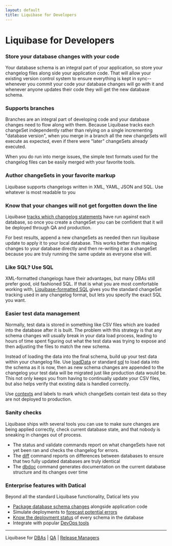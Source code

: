 ```yaml
---
layout: default
title: Liquibase for Developers
---
```


# Liquibase for Developers #

### Store your database changes with your code

Your database schema is an integral part of your application, so store your changelog files along side your application code. That will allow your existing version control system to ensure everything is kept in sync--whenever you commit your code your database changes will go with it and whenever anyone updates their code they will get the new database schema.

### Supports branches

Branches are an integral part of developing code and your database changes need to flow along with them. Because Liquibase tracks each changeSet independently rather than relying on a single incrementing "database version", when you merge in a branch all the new changeSets will execute as expected, even if there were "later" changeSets already executed.

When you do run into merge issues, the simple text formats used for the changelog files can be easily merged with your favorite tools.

### Author changeSets in your favorite markup

Liquibase supports changelogs written in XML, YAML, JSON and SQL. Use whatever is most readable to you

### Know that your changes will not get forgotten down the line

Liquibase [tracks which changelog statements](documentation/databasechangelog.html) have run against each database, so once you create a changeSet you can be confident that it will be deployed through QA and production.

For best results, append a new changeSets as needed then run liquibase update to apply it to your local database. This works better than making changes to your database directly and then re-writing it as a changeSet because you are truly running the same update as everyone else will.

### Like SQL? Use SQL

XML-formatted changelogs have their advantages, but many DBAs still prefer good, old fashioned SQL. If that is what you are most comfortable working with, [Liquibase-formatted SQL](documentation/sql_format.html) gives you the standard changeSet tracking used in any changelog format, but lets you specify the exact SQL you want.
### Easier test data management

Normally, test data is stored in something like CSV files which are loaded into the database after it is built. The problem with this strategy is that any schema changes will usually break in your data load process, leading to hours of time spent figuring out what the test data was trying to expose and then adjusting the files to match the new schema.

Instead of loading the data into the final schema, build up your test data within your changelog file. Use [loadData](/documentation/changes/load_data.html) or standard [sql](/documentation/changes/sql.html) to load data into the schema as it is now, then as new schema changes are appended to the changelog your test data will be migrated just like production data would be. This not only keeps you from having to continually update your CSV files, but also helps verify that existing data is handled correctly.

Use [contexts](/documentation/contexts.html) and labels to mark which changeSets contain test data so they are not deployed to production.

### Sanity checks

Liquibase ships with several tools you can use to make sure changes are being applied correctly, check current database state, and that nobody is sneaking in changes out of process.

* The status and validate commands report on what changeSets have not yet been ran and checks the changelog for errors.
* The [diff](/documentation/diff.html) command reports on differences between databases to ensure that two fully updated databases are truly identical
* The [dbdoc](/documentation/dbdoc.html) command generates documentation on the current database structure and its changes over time

### Enterprise features with Datical

Beyond all the standard Liquibase functionality, Datical lets you

* [Package database schema changes](http://www.datical.com/product/packaging-intelligence/) alongside application code
* Simulate deployments to [forecast potential errors](http://www.datical.com/product/validation-intelligence/)
* [Know the deployment status](http://www.datical.com/product/management-intelligence/) of every schema in the database
* Integrate with popular [DevOps tools](http://www.datical.com/integrations/)


---

Liquibase for [DBAs](/dba.html) \| [QA](/qa.html) \| [Release Managers](/release_manager.html)
